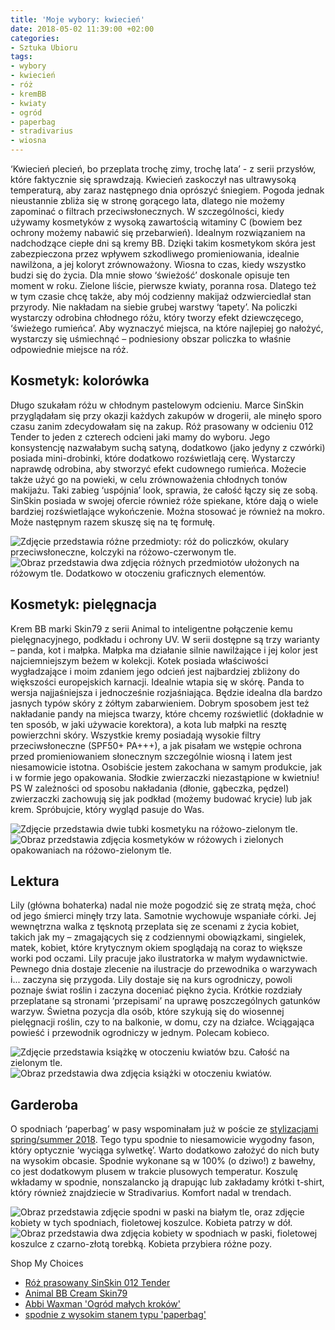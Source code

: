 ```yaml
---
title: 'Moje wybory: kwiecień'
date: 2018-05-02 11:39:00 +02:00
categories:
- Sztuka Ubioru
tags:
- wybory
- kwiecień
- róż
- kremBB
- kwiaty
- ogród
- paperbag
- stradivarius
- wiosna
---
```


<olela-narrative>
‘Kwiecień plecień, bo przeplata trochę zimy, trochę lata’ - z serii przysłów, które faktycznie się sprawdzają. Kwiecień zaskoczył nas ultrawysoką temperaturą, aby zaraz następnego dnia oprószyć śniegiem. Pogoda jednak nieustannie zbliża się w stronę gorącego lata, dlatego nie możemy zapominać o filtrach przeciwsłonecznych. W szczególności, kiedy używamy kosmetyków z wysoką zawartością witaminy C (bowiem bez ochrony możemy nabawić się przebarwień). Idealnym rozwiązaniem na nadchodzące ciepłe dni są kremy BB. Dzięki takim kosmetykom skóra jest zabezpieczona przez wpływem szkodliwego promieniowania, idealnie nawilżona, a jej koloryt zrównoważony. 
Wiosna to czas, kiedy wszystko budzi się do życia. Dla mnie słowo ‘świeżość’ doskonale opisuje ten moment w roku. Zielone liście, pierwsze kwiaty, poranna rosa. Dlatego też w tym czasie chcę także, aby mój codzienny makijaż odzwierciedlał stan przyrody. Nie nakładam na siebie grubej warstwy ‘tapety’. Na policzki wystarczy odrobina chłodnego różu, który tworzy efekt dziewczęcego, ‘świeżego rumieńca’. Aby wyznaczyć miejsca, na które najlepiej go nałożyć, wystarczy się uśmiechnąć – podniesiony obszar policzka to właśnie odpowiednie miejsce na róż.
</olela-narrative>

## Kosmetyk: kolorówka

Długo szukałam różu w chłodnym pastelowym odcieniu. Marce SinSkin przyglądałam się przy okazji każdych zakupów w drogerii, ale minęło sporo czasu zanim zdecydowałam się na zakup. Róż prasowany w odcieniu 012 Tender to jeden z czterech odcieni jaki mamy do wyboru. Jego konsystencję nazwałabym suchą satyną, dodatkowo (jako jedyny z czwórki) posiada mini-drobinki, które dodatkowo rozświetlają cerę. Wystarczy naprawdę odrobina, aby stworzyć efekt cudownego rumieńca. Możecie także użyć go na powieki, w celu zrównoważenia chłodnych tonów makijażu. Taki zabieg ‘uspójnia’ look, sprawia, że całość łączy się ze sobą. SinSkin posiada w swojej ofercie również róże spiekane, które dają o wiele bardziej rozświetlające wykończenie. Można stosować je również na mokro. Może następnym razem skuszę się na tę formułę.

![Zdjęcie przedstawia różne przedmioty: róż do policzków, okulary przeciwsłoneczne, kolczyki na różowo-czerwonym tle.](https://assets2.ello.co/uploads/asset/attachment/7599954/ello-optimized-429f11af.jpg)
![Obraz przedstawia dwa zdjęcia różnych przedmiotów ułożonych na różowym tle. Dodatkowo w otoczeniu graficznych elementów.](https://assets2.ello.co/uploads/asset/attachment/7599957/ello-optimized-9e856f4c.jpg)

## Kosmetyk: pielęgnacja

Krem BB marki Skin79 z serii Animal to inteligentne połączenie kemu pielęgnacyjnego, podkładu i ochrony UV. W serii dostępne są trzy warianty – panda, kot i małpka. Małpka ma działanie silnie nawilżające i jej kolor jest najciemniejszym beżem w kolekcji. Kotek posiada właściwości wygładzające i moim zdaniem jego odcień jest najbardziej zbliżony do większości europejskich karnacji. Idealnie wtapia się w skórę. Panda to wersja najjaśniejsza i jednocześnie rozjaśniająca. Będzie idealna dla bardzo jasnych typów skóry z żółtym zabarwieniem. Dobrym sposobem jest też nakładanie pandy na miejsca twarzy, które chcemy rozświetlić (dokładnie w ten sposób, w jaki używacie korektora), a kota lub małpki na resztę powierzchni skóry. Wszystkie kremy posiadają wysokie filtry przeciwsłoneczne (SPF50+ PA+++), a jak pisałam we wstępie ochrona przed promieniowaniem słonecznym szczególnie wiosną i latem jest niesamowicie istotna. Osobiście jestem zakochana w samym produkcie, jak i w formie jego opakowania. Słodkie zwierzaczki niezastąpione w kwietniu!
PS W zależności od sposobu nakładania (dłonie, gąbeczka, pędzel) zwierzaczki zachowują się jak podkład (możemy budować krycie) lub jak krem. Spróbujcie, który wygląd pasuje do Was.

![Zdjęcie przedstawia dwie tubki kosmetyku na różowo-zielonym tle.](https://assets1.ello.co/uploads/asset/attachment/7599950/ello-optimized-acd43f50.jpg)
![Obraz przedstawia zdjęcia kosmetyków w różowych i zielonych opakowaniach na różowo-zielonym tle.](https://assets2.ello.co/uploads/asset/attachment/7599952/ello-optimized-d2ac2a89.jpg)

## Lektura

Lily (główna bohaterka) nadal nie może pogodzić się ze stratą męża, choć od jego śmierci minęły trzy lata. Samotnie wychowuje wspaniałe córki. Jej wewnętrzna walka z tęsknotą przeplata się ze scenami z życia kobiet, takich jak my – zmagających się z codziennymi obowiązkami, singielek, matek, kobiet, które krytycznym okiem spoglądają na coraz to większe worki pod oczami. Lily pracuje jako ilustratorka w małym wydawnictwie. Pewnego dnia dostaje zlecenie  na ilustracje do przewodnika o warzywach i... zaczyna się przygoda. Lily dostaje się na kurs ogrodniczy, powoli poznaje świat roślin i zaczyna doceniać piękno życia. Krótkie rozdziały przeplatane są stronami ‘przepisami’ na uprawę poszczególnych gatunków warzyw. Świetna pozycja dla osób, które szykują się do wiosennej pielęgnacji roślin, czy to na balkonie, w domu, czy na działce. Wciągająca powieść i przewodnik ogrodniczy w jednym. Polecam kobieco.

![Zdjęcie przedstawia książkę w otoczeniu kwiatów bzu. Całość na zielonym tle.](https://assets1.ello.co/uploads/asset/attachment/7599945/ello-optimized-81a8541f.jpg)
![Obraz przedstawia dwa zdjęcia książki w otoczeniu kwiatów.](https://assets0.ello.co/uploads/asset/attachment/7599946/ello-optimized-bc7008cd.jpg)

## Garderoba

O spodniach ‘paperbag’ w pasy wspominałam już w poście ze [stylizacjami spring/summer 2018](http://sztukauniwersalna.pl/2018-04-29-stylizacje-w-trendach-ss-2018). Tego typu spodnie to niesamowicie wygodny fason, który optycznie ‘wyciąga sylwetkę’. Warto dodatkowo założyć do nich buty na wysokim obcasie. Spodnie wykonane są w 100% (o dziwo!) z bawełny, co jest dodatkowym plusem w trakcie plusowych temperatur. Koszulę wkładamy w spodnie, nonszalancko ją drapując lub zakładamy krótki t-shirt, który również znajdziecie w Stradivarius. Komfort nadal w trendach. 

![Obraz przedstawia zdjęcie spodni w paski na białym tle, oraz zdjęcie kobiety w tych spodniach, fioletowej koszulce. Kobieta patrzy w dół.](https://assets1.ello.co/uploads/asset/attachment/7599958/ello-optimized-edf71008.jpg)
![Obraz przedstawia dwa zdjęcia kobiety w spodniach w paski, fioletowej koszulce z czarno-złotą torebką. Kobieta przybiera różne pozy.](https://assets2.ello.co/uploads/asset/attachment/7599962/ello-optimized-e6dacdc8.jpg)

Shop My Choices

* [Róż prasowany SinSkin 012 Tender](https://www.rossmann.pl/Produkt/SINSKIN-MustHave-roz-spiekany-012-Tender-9-g,419824,7169)
* [Animal BB Cream Skin79](https://skin79-sklep.pl/category/441-kremy-bb)
* [Abbi Waxman 'Ogród małych kroków'](http://www.taniaksiazka.pl/ogrod-malych-krokow-abbi-waxman-p-862093.html)
* [spodnie z wysokim stanem typu 'paperbag'](https://www.stradivarius.com/pl/kobieta/ubrania/kolekcja/spodnie/zobacz-wszystkie/spodnie-paperbag-z-wysokim-stanem-c1020047051p300601533.html?colorId=010)

